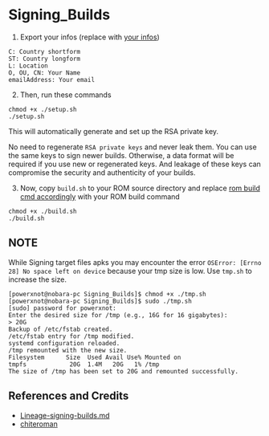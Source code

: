 # Signing_Builds

1. Export your infos (replace with [your infos](https://github.com/PowerX-NOT/Signing_Builds/blob/main/generate.sh#L3))

```
C: Country shortform
ST: Country longform
L: Location
O, OU, CN: Your Name
emailAddress: Your email
```

2. Then, run these commands
```
chmod +x ./setup.sh
./setup.sh
```
This will automatically generate and set up the RSA private key.

No need to regenerate `RSA private keys` and never leak them. You can use the same keys to sign newer builds. Otherwise, a data format will be required if you use new or regenerated keys. And leakage of these keys can compromise the security and authenticity of your builds.

3. Now, copy `build.sh` to your ROM source directory and replace [rom build cmd accordingly](https://github.com/PowerX-NOT/Signing_Builds/blob/main/build.sh#L3) with your ROM build command
```
chmod +x ./build.sh
./build.sh
```

## NOTE
While Signing target files apks you may encounter the error `OSError: [Errno 28] No space left on device` because your tmp size is low. Use `tmp.sh` to increase the size.
```
[powerxnot@nobara-pc Signing_Builds]$ chmod +x ./tmp.sh
[powerxnot@nobara-pc Signing_Builds]$ sudo ./tmp.sh
[sudo] password for powerxnot: 
Enter the desired size for /tmp (e.g., 16G for 16 gigabytes):
> 20G
Backup of /etc/fstab created.
/etc/fstab entry for /tmp modified.
systemd configuration reloaded.
/tmp remounted with the new size.
Filesystem      Size  Used Avail Use% Mounted on
tmpfs            20G  1.4M   20G   1% /tmp
The size of /tmp has been set to 20G and remounted successfully.
```
## References and Credits

* [Lineage-signing-builds.md](https://gist.github.com/A2L5E0X1/54cb1b3a49030a9ebf8608b4e68073f5)
* [chiteroman](https://xdaforums.com/t/module-play-integrity-fix-safetynet-fix.4607985/post-89527857)
